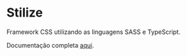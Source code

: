 # Stilize
Framework CSS utilizando as linguagens SASS e TypeScript.

Documentação completa [aqui](http://stilize.matheuscastiglioni.com.br/).
